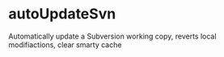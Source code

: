 autoUpdateSvn
=============

Automatically update a Subversion working copy, reverts local modifiactions, clear smarty cache
